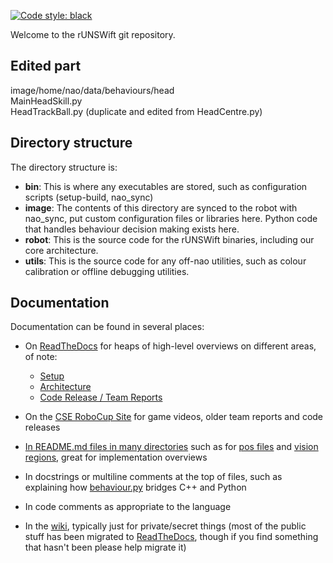 [![Code style: black](https://img.shields.io/badge/code%20style-black-000000.svg)](https://github.com/psf/black)

Welcome to the rUNSWift git repository.

## Edited part  
image/home/nao/data/behaviours/head  
MainHeadSkill.py  
HeadTrackBall.py (duplicate and edited from HeadCentre.py)  

## Directory structure

The directory structure is:

* **bin**:
    This is where any executables are stored, such as configuration scripts (setup-build, nao_sync)
* **image**:
    The contents of this directory are synced to the robot with nao_sync, put custom configuration files
    or libraries here. Python code that handles behaviour decision making exists here.
* **robot**:
    This is the source code for the rUNSWift binaries, including our core architecture.
* **utils**:
    This is the source code for any off-nao utilities, such as colour
    calibration or offline debugging utilities.


## Documentation

Documentation can be found in several places:
 - On [ReadTheDocs][read-the-docs] for heaps of high-level overviews on different areas, of note:
    - [Setup](https://runswift.readthedocs.io/en/latest/setup/index.html)
    - [Architecture](https://runswift.readthedocs.io/en/latest/architecture.html)
    - [Code Release / Team Reports](https://runswift.readthedocs.io/en/latest/code_releases_team_reports.html)

 - On the [CSE RoboCup Site](https://cgi.cse.unsw.edu.au/~robocup/) for game videos, older team reports and code releases

 <!-- search link is relative to repo home.  won't work when looking at `README.md` as a blob. -->
 - [In README.md files in many directories](../../search?q=filename%3AREADME) such as for [pos files](image/home/nao/data/pos/README.md) and [vision regions](robot/perception/vision/Region/README.md), great for implementation overviews
 
 - In docstrings or multiline comments at the top of files, such as explaining how [behaviour.py](image/home/nao/data/behaviours/behaviour.py#L1-L17) bridges C++ and Python

 - In code comments as appropriate to the language
 
 <!-- wiki link is relative to repo home.  won't work when looking at `README.md` as a blob. -->
 - In the [wiki](../../wiki), typically just for private/secret things (most of the public stuff has been migrated to [ReadTheDocs][read-the-docs], though if you find something that hasn't been please help migrate it)

[read-the-docs]: https://runswift.readthedocs.io/

